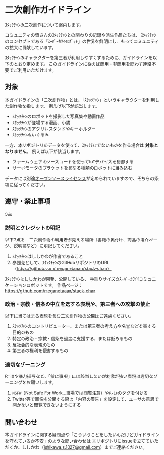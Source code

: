 # 二次創作ガイドライン

ｽﾀｯｸﾁｬﾝの二次創作について案内します。

コミュニティの皆さんのｽﾀｯｸﾁｬﾝとの関わりの記録や派生作品たちは、
ｽﾀｯｸﾁｬﾝのコンセプトである「ｽｰﾊﾟｰｶﾜｲｲﾛﾎﾞｯﾄ」の世界を鮮明にし、もってコミュニティの拡大に貢献しています。

ｽﾀｯｸﾁｬﾝのキャラクターを第三者が利用しやすくするために、ガイドラインを以下のとおり定めます。
このガイドラインに従えば商用・非商用を問わず連絡不要でご利用いただけます。

## 対象

本ガイドラインの「二次創作物」とは、「ｽﾀｯｸﾁｬﾝ」というキャラクターを利用した創作物を指します。
例えば以下が該当します。

- ｽﾀｯｸﾁｬﾝのロボットを撮影した写真集や動画作品
- ｽﾀｯｸﾁｬﾝが登場する漫画、小説
- ｽﾀｯｸﾁｬﾝのアクリルスタンドやキーホルダー
- ｽﾀｯｸﾁｬﾝぬいぐるみ

一方、本リポジトリのデータを使って、ｽﾀｯｸﾁｬﾝでないものを作る場合は __対象となりません__。
例えば以下が該当します。

- ファームウェアのソースコードを使ってIoTデバイスを制御する
- サーボモータのブラケットを異なる種類のロボットに組み込む

データには別途[オープンソースライセンス](./LICENSE)が定められていますので、そちらの条項に従ってください。

## 遵守・禁止事項

3点

### 説明とクレジットの明記

以下2点を、二次創作物の利用者が見える場所（書籍の奥付け、商品の紹介ページ、説明書など）に明記してください。

1. ｽﾀｯｸﾁｬﾝはししかわが作者であること
2. 参照先として、ｽﾀｯｸﾁｬﾝのGitHubリポジトリのURL（https://github.com/meganetaaan/stack-chan）

ｽﾀｯｸﾁｬﾝは[ししかわ](https://twitter.com/meganetaaan)が開発、公開している、
手乗りサイズのｽｰﾊﾟｰｶﾜｲｲコミュニケーションロボットです。
作品ページ：https://github.com/meganetaaan/stack-chan

### 政治・宗教・信条の中立を逸する表現や、第三者への攻撃の禁止

以下に当てはまる表現を含む二次創作物の公開はご遠慮ください。

1. ｽﾀｯｸﾁｬﾝのコントリビューター、または第三者の考え方や名誉などを害する目的のもの
2. 特定の政治・宗教・信条を過度に支援する、または貶めるもの
3. 反社会的な表現のもの
4. 第三者の権利を侵害するもの

### 適切なゾーニング

R-18や暴力描写など、「禁止事項」には該当しないが刺激が強い表現は適切なゾーニングをお願いします。

1. `NSFW`（Not Safe For Work…職場では閲覧注意）や`R-18`のタグを付ける
2. Twitter等で画像を公開する際は「内容の警告」を設定して、ユーザの意思で開かないと閲覧できないようにする

## 問い合わせ

本ガイドラインに関する疑問点や「こういうことをしたいんだけどガイドラインを守れているか不安」のような問い合わせは
本リポジトリにissueを立てていただくか、ししかわ（ishikawa.s.1027@gmail.com）までご連絡ください。
